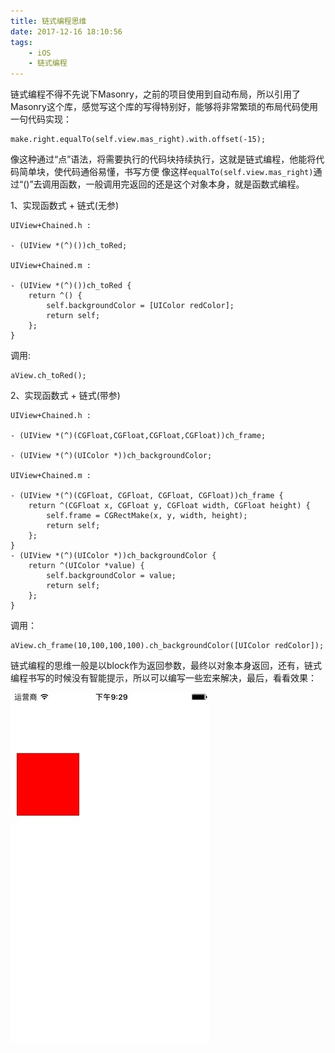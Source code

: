 ```yaml
---
title: 链式编程思维
date: 2017-12-16 18:10:56
tags:
	- iOS
	- 链式编程
---
```

链式编程不得不先说下Masonry，之前的项目使用到自动布局，所以引用了Masonry这个库，感觉写这个库的写得特别好，能够将非常繁琐的布局代码使用一句代码实现：

```
make.right.equalTo(self.view.mas_right).with.offset(-15);
```
像这种通过“点”语法，将需要执行的代码块持续执行，这就是链式编程，他能将代码简单块，使代码通俗易懂，书写方便
像这样`equalTo(self.view.mas_right)`通过“()”去调用函数，一般调用完返回的还是这个对象本身，就是函数式编程。

<!-- more -->

1、实现函数式 + 链式(无参)

```
UIView+Chained.h :

- (UIView *(^)())ch_toRed;

UIView+Chained.m :

- (UIView *(^)())ch_toRed {
    return ^() {
        self.backgroundColor = [UIColor redColor];
        return self;
    };
}
```
调用:

```
aView.ch_toRed();
```
2、实现函数式 + 链式(带参)

```
UIView+Chained.h :

- (UIView *(^)(CGFloat,CGFloat,CGFloat,CGFloat))ch_frame;

- (UIView *(^)(UIColor *))ch_backgroundColor;

UIView+Chained.m :

- (UIView *(^)(CGFloat, CGFloat, CGFloat, CGFloat))ch_frame {
    return ^(CGFloat x, CGFloat y, CGFloat width, CGFloat height) {
        self.frame = CGRectMake(x, y, width, height);
        return self;
    };
}
- (UIView *(^)(UIColor *))ch_backgroundColor {
    return ^(UIColor *value) {
        self.backgroundColor = value;
        return self;
    };
}
```
调用：

```
aView.ch_frame(10,100,100,100).ch_backgroundColor([UIColor redColor]);
```
链式编程的思维一般是以block作为返回参数，最终以对象本身返回，还有，链式编程书写的时候没有智能提示，所以可以编写一些宏来解决，最后，看看效果：

![链式编程效果](链式编程思维/006tNc79gy1fmit6vp5mdj308u0fnt8t.jpg)

